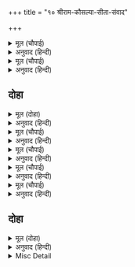+++
title = "१० श्रीराम-कौसल्या-सीता-संवाद"

+++


<details><summary>मूल (चौपाई)</summary>

कहि प्रिय बचन प्रिया समुझाई।  
लगे मातु पद आसिष पाई॥  
बेगि प्रजा दुख मेटब आई।  
जननी निठुर बिसरि जनि जाई॥
</details>

<details><summary>अनुवाद (हिन्दी)</summary>

श्रीरामचन्द्रजीने प्रिय वचन कहकर प्रियतमा सीताजीको समझाया। फिर माताके पैरों लगकर आशीर्वाद प्राप्त किया। [माताने कहा—] बेटा! जल्दी लौटकर प्रजाके दुःखको मिटाना और यह निठुर माता तुम्हें भूल न जाय!॥ ३॥
</details>

<details><summary>मूल (चौपाई)</summary>

फिरिहि दसा बिधि बहुरि कि मोरी।  
देखिहउँ नयन मनोहर जोरी॥  
सुदिन सुघरी तात कब होइहि।  
जननी जिअत बदन बिधु जोइहि॥
</details>

<details><summary>अनुवाद (हिन्दी)</summary>

हे विधाता! क्या मेरी दशा भी फिर पलटेगी? क्या अपने नेत्रोंसे मैं इस मनोहर जोड़ीको फिर देख पाऊँगी? हे पुत्र! वह सुन्दर दिन और शुभ घड़ी कब होगी जब तुम्हारी जननी जीते-जी तुम्हारा चाँद-सा मुखड़ा फिर देखेगी!॥ ४॥
</details>

## दोहा


<details><summary>मूल (दोहा)</summary>

बहुरि बच्छ कहि लालु कहि रघुपति रघुबर तात।  
कबहिं बोलाइ लगाइ हियँ हरषि निरखिहउँ गात॥ ६८॥
</details>

<details><summary>अनुवाद (हिन्दी)</summary>

हे तात! ‘वत्स’ कहकर, ‘लाल’ कहकर, ‘रघुपति’ कहकर, ‘रघुवर’ कहकर, मैं फिर कब तुम्हें बुलाकर हृदयसे लगाऊँगी और हर्षित होकर तुम्हारे अङ्गोंको देखूँगी!॥ ६८॥
</details>

<details><summary>मूल (चौपाई)</summary>

लखि सनेह कातरि महतारी।  
बचनु न आव बिकल भइ भारी॥  
राम प्रबोधु कीन्ह बिधि नाना।  
समउ सनेहु न जाइ बखाना॥
</details>

<details><summary>अनुवाद (हिन्दी)</summary>

यह देखकर कि माता स्नेहके मारे अधीर हो गयी हैं और इतनी अधिक व्याकुल हैं कि मुँहसे वचन नहीं निकलता, श्रीरामचन्द्रजीने अनेक प्रकारसे उन्हें समझाया। वह समय और स्नेह वर्णन नहीं किया जा सकता॥ १॥
</details>

<details><summary>मूल (चौपाई)</summary>

तब जानकी सासु पग लागी।  
सुनिअ माय मैं परम अभागी॥  
सेवा समय दैअँ बनु दीन्हा।  
मोर मनोरथु सफल न कीन्हा॥
</details>

<details><summary>अनुवाद (हिन्दी)</summary>

तब जानकीजी सासके पाँव लगीं और बोलीं—हे माता! सुनिये, मैं बड़ी ही अभागिनी हूँ। आपकी सेवा करनेके समय दैवने मुझे वनवास दे दिया। मेरा मनोरथ सफल न किया॥ २॥
</details>

<details><summary>मूल (चौपाई)</summary>

तजब छोभु जनि छाड़िअ छोहू।  
करमु कठिन कछु दोसु न मोहू॥  
सुनि सिय बचन सासु अकुलानी।  
दसा कवनि बिधि कहौं बखानी॥
</details>

<details><summary>अनुवाद (हिन्दी)</summary>

आप क्षोभका त्याग कर दें, परंतु कृपा न छोड़ियेगा। कर्मकी गति कठिन है, मुझे भी कुछ दोष नहीं है। सीताजीके वचन सुनकर सास व्याकुल हो गयीं। उनकी दशाको मैं किस प्रकार बखानकर कहूँ!॥ ३॥
</details>

<details><summary>मूल (चौपाई)</summary>

बारहिं बार लाइ उर लीन्ही।  
धरि धीरजु सिख आसिष दीन्ही॥  
अचल होउ अहिवातु तुम्हारा।  
जब लगि गंग जमुन जल धारा॥
</details>

<details><summary>अनुवाद (हिन्दी)</summary>

उन्होंने सीताजीको बार-बार हृदयसे लगाया और धीरज धरकर शिक्षा दी और आशीर्वाद दिया कि जबतक गङ्गाजी और यमुनाजीमें जलकी धारा बहे, तबतक तुम्हारा सुहाग अचल रहे॥ ४॥
</details>

## दोहा


<details><summary>मूल (दोहा)</summary>

सीतहि सासु असीस सिख दीन्हि अनेक प्रकार।  
चली नाइ पद पदुम सिरु अति हित बारहिं बार॥ ६९॥
</details>

<details><summary>अनुवाद (हिन्दी)</summary>

सीताजीको सासने अनेकों प्रकारसे आशीर्वाद और शिक्षाएँ दीं और वे (सीताजी) बड़े ही प्रेमसे बार-बार चरणकमलोंमें सिर नवाकर चलीं॥ ६९॥
</details>

<details><summary>Misc Detail</summary>


</details>
